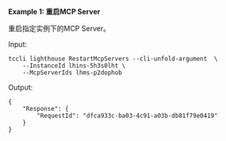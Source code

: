 **Example 1: 重启MCP Server**

重启指定实例下的MCP Server。

Input: 

```
tccli lighthouse RestartMcpServers --cli-unfold-argument  \
    --InstanceId lhins-5h3s0lht \
    --McpServerIds lhms-p2dophob
```

Output: 
```
{
    "Response": {
        "RequestId": "dfca933c-ba03-4c91-a03b-db81f79e0419"
    }
}
```

